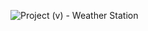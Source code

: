 ![Project (v) - Weather Station](https://github.com/user-attachments/assets/fd8a8cef-706a-4019-a2ba-9be48044a589)
